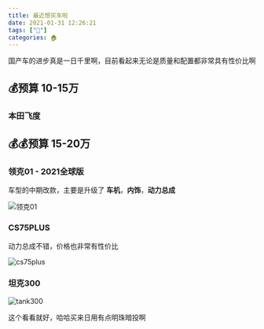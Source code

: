 ```yaml
---
title: 最近想买车啦
date: 2021-01-31 12:26:21
tags: ["🚗"]
categories: 🏠 
---
```


国产车的进步真是一日千里啊，目前看起来无论是质量和配置都非常具有性价比啊

<!-- more -->

## 💰预算 10-15万

### 本田飞度

## 💰💰预算 15-20万

### 领克01 - 2021全球版

车型的中期改款，主要是升级了 **车机**，**内饰**，**动力总成**

![领克01](https://i.loli.net/2021/01/31/2tiW8jmEdvFPJwS.jpg)

### CS75PLUS

动力总成不错，价格也非常有性价比

![cs75plus](https://i.loli.net/2021/01/31/jVN6gtFavRZzqBu.jpg)

### 坦克300

![tank300](https://i.loli.net/2021/01/31/XzHEujgd5YPyftL.jpg)

这个看看就好，哈哈买来日用有点明珠暗投啊